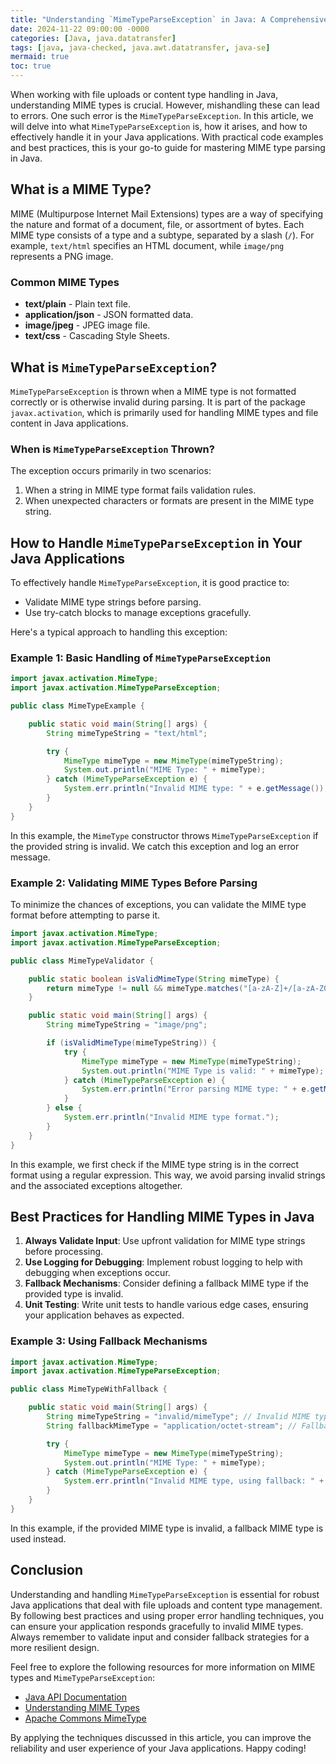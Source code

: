```yaml
---
title: "Understanding `MimeTypeParseException` in Java: A Comprehensive Guide"
date: 2024-11-22 09:00:00 -0000
categories: [Java, java.datatransfer]
tags: [java, java-checked, java.awt.datatransfer, java-se]
mermaid: true
toc: true
---
```



When working with file uploads or content type handling in Java, understanding MIME types is crucial. However, mishandling these can lead to errors. One such error is the `MimeTypeParseException`. In this article, we will delve into what `MimeTypeParseException` is, how it arises, and how to effectively handle it in your Java applications. With practical code examples and best practices, this is your go-to guide for mastering MIME type parsing in Java.

## What is a MIME Type?

MIME (Multipurpose Internet Mail Extensions) types are a way of specifying the nature and format of a document, file, or assortment of bytes. Each MIME type consists of a type and a subtype, separated by a slash (`/`). For example, `text/html` specifies an HTML document, while `image/png` represents a PNG image.

### Common MIME Types

- **text/plain** - Plain text file.
- **application/json** - JSON formatted data.
- **image/jpeg** - JPEG image file.
- **text/css** - Cascading Style Sheets.

## What is `MimeTypeParseException`?

`MimeTypeParseException` is thrown when a MIME type is not formatted correctly or is otherwise invalid during parsing. It is part of the package `javax.activation`, which is primarily used for handling MIME types and file content in Java applications.

### When is `MimeTypeParseException` Thrown?

The exception occurs primarily in two scenarios:
1. When a string in MIME type format fails validation rules.
2. When unexpected characters or formats are present in the MIME type string.

## How to Handle `MimeTypeParseException` in Your Java Applications

To effectively handle `MimeTypeParseException`, it is good practice to:
- Validate MIME type strings before parsing.
- Use try-catch blocks to manage exceptions gracefully.

Here's a typical approach to handling this exception:

### Example 1: Basic Handling of `MimeTypeParseException`

```java
import javax.activation.MimeType;
import javax.activation.MimeTypeParseException;

public class MimeTypeExample {

    public static void main(String[] args) {
        String mimeTypeString = "text/html";

        try {
            MimeType mimeType = new MimeType(mimeTypeString);
            System.out.println("MIME Type: " + mimeType);
        } catch (MimeTypeParseException e) {
            System.err.println("Invalid MIME type: " + e.getMessage());
        }
    }
}
```

In this example, the `MimeType` constructor throws `MimeTypeParseException` if the provided string is invalid. We catch this exception and log an error message.

### Example 2: Validating MIME Types Before Parsing

To minimize the chances of exceptions, you can validate the MIME type format before attempting to parse it.

```java
import javax.activation.MimeType;
import javax.activation.MimeTypeParseException;

public class MimeTypeValidator {

    public static boolean isValidMimeType(String mimeType) {
        return mimeType != null && mimeType.matches("[a-zA-Z]+/[a-zA-Z0-9+.-]+");
    }

    public static void main(String[] args) {
        String mimeTypeString = "image/png";

        if (isValidMimeType(mimeTypeString)) {
            try {
                MimeType mimeType = new MimeType(mimeTypeString);
                System.out.println("MIME Type is valid: " + mimeType);
            } catch (MimeTypeParseException e) {
                System.err.println("Error parsing MIME type: " + e.getMessage());
            }
        } else {
            System.err.println("Invalid MIME type format.");
        }
    }
}
```

In this example, we first check if the MIME type string is in the correct format using a regular expression. This way, we avoid parsing invalid strings and the associated exceptions altogether.

## Best Practices for Handling MIME Types in Java

1. **Always Validate Input**: Use upfront validation for MIME type strings before processing.
2. **Use Logging for Debugging**: Implement robust logging to help with debugging when exceptions occur.
3. **Fallback Mechanisms**: Consider defining a fallback MIME type if the provided type is invalid.
4. **Unit Testing**: Write unit tests to handle various edge cases, ensuring your application behaves as expected.

### Example 3: Using Fallback Mechanisms

```java
import javax.activation.MimeType;
import javax.activation.MimeTypeParseException;

public class MimeTypeWithFallback {

    public static void main(String[] args) {
        String mimeTypeString = "invalid/mimeType"; // Invalid MIME type
        String fallbackMimeType = "application/octet-stream"; // Fallback MIME type

        try {
            MimeType mimeType = new MimeType(mimeTypeString);
            System.out.println("MIME Type: " + mimeType);
        } catch (MimeTypeParseException e) {
            System.err.println("Invalid MIME type, using fallback: " + fallbackMimeType);
        }
    }
}
```

In this example, if the provided MIME type is invalid, a fallback MIME type is used instead.

## Conclusion

Understanding and handling `MimeTypeParseException` is essential for robust Java applications that deal with file uploads and content type management. By following best practices and using proper error handling techniques, you can ensure your application responds gracefully to invalid MIME types. Always remember to validate input and consider fallback strategies for a more resilient design.

Feel free to explore the following resources for more information on MIME types and `MimeTypeParseException`:
- [Java API Documentation](https://docs.oracle.com/en/java/javase/11/docs/api/java.desktop/javax/activation/MimeTypeParseException.html)
- [Understanding MIME Types](https://developer.mozilla.org/en-US/docs/Web/HTTP/Basics_of_HTTP/MIME_types)
- [Apache Commons MimeType](https://commons.apache.org/proper/commons-io/javadocs/api-2.8.0/org/apache/commons/io/FilenameUtils.html)

By applying the techniques discussed in this article, you can improve the reliability and user experience of your Java applications. Happy coding!